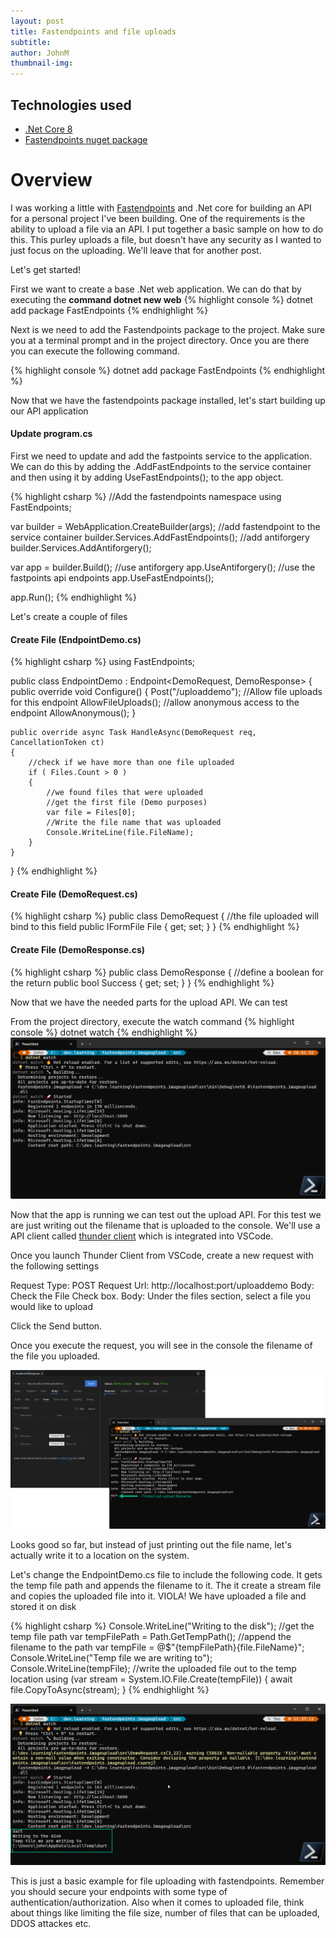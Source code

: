 ```yaml
---
layout: post
title: Fastendpoints and file uploads
subtitle: 
author: JohnM
thumbnail-img: 
---
```


## Technologies used
- [.Net Core 8](https://dotnet.microsoft.com/en-us/)
- [Fastendpoints nuget package](https://www.nuget.org/packages/FastEndpoints)

# Overview
I was working a little with [Fastendpoints](https://fast-endpoints.com/) and .Net core for building an API for a personal project I've been building. One of the requirements is the ability to upload a file via an API. I put together a basic sample on how to do this. This purley uploads a file, but doesn't have any security as I wanted to just focus on the uploading. We'll leave that for another post.

Let's get started!

First we want to create a base .Net web application. We can do that by executing the **command dotnet new web**
{% highlight console %}
dotnet add package FastEndpoints
{% endhighlight %}

Next is we need to add the Fastendpoints package to the project. Make sure you at a terminal prompt and in the project directory. Once you are there you can execute the following command.

{% highlight console %}
dotnet add package FastEndpoints
{% endhighlight %}

Now that we have the fastendpoints package installed, let's start building up our API application

#### Update program.cs

First we need to update and add the fastpoints service to the application. We can do this by adding the .AddFastEndpoints to the service container and then using it by adding UseFastEndpoints(); to the app object.

{% highlight csharp %}
//Add the fastendpoints namespace
using FastEndpoints;

var builder = WebApplication.CreateBuilder(args);
//add fastendpoint to the service container
builder.Services.AddFastEndpoints();
//add antiforgery
builder.Services.AddAntiforgery();

var app = builder.Build();
//use antiforgery
app.UseAntiforgery();
//use the fastpoints api endpoints
app.UseFastEndpoints();

app.Run();
{% endhighlight %}

Let's create a couple of files
#### Create File (EndpointDemo.cs)
{% highlight csharp %}
using FastEndpoints;

public class EndpointDemo : Endpoint<DemoRequest, DemoResponse>
{
    public override void Configure()
    {
        Post("/uploaddemo");
        //Allow file uploads for this endpoint
        AllowFileUploads();
        //allow anonymous access to the endpoint
        AllowAnonymous();
    }

    public override async Task HandleAsync(DemoRequest req, CancellationToken ct)
    {
        //check if we have more than one file uploaded
        if ( Files.Count > 0 )
        {
            //we found files that were uploaded
            //get the first file (Demo purposes)
            var file = Files[0];
            //Write the file name that was uploaded
            Console.WriteLine(file.FileName);
        }
    }
}
{% endhighlight %}

#### Create File (DemoRequest.cs)
{% highlight csharp %}
public class DemoRequest
{
    //the file uploaded will bind to this field
    public IFormFile File { get; set; }
}
{% endhighlight %}

#### Create File (DemoResponse.cs)
{% highlight csharp %}
public class DemoResponse
{
    //define a boolean for the return
    public bool Success { get; set; }
}
{% endhighlight %}

Now that we have the needed parts for the upload API. We can test

From the project directory, execute the watch command
{% highlight console %}
dotnet watch
{% endhighlight %}
![](/assets/images/fastendpointsupload/dnwatch.png)

Now that the app is running we can test out the upload API. For this test we are just writing out the filename that is uploaded to the console. We'll use a API client called [thunder client](https://marketplace.visualstudio.com/items?itemName=rangav.vscode-thunder-client) which is integrated into VSCode.

Once you launch Thunder Client from VSCode, create a new request with the following settings

Request Type: POST
Request Url: http://localhost:port/uploaddemo
Body: Check the File Check box.
Body: Under the files section, select a file you would like to upload

Click the Send button.

Once you execute the request, you will see in the console the filename of the file you uploaded.

![](/assets/images/fastendpointsupload/uploadapiclient.png)

Looks good so far, but instead of just printing out the file name, let's actually write it to a location on the system.

Let's change the EndpointDemo.cs file to include the following code. It gets the temp file path and appends the filename to it. The it create a stream file and copies the uploaded file into it. VIOLA! We have uploaded a file and stored it on disk

{% highlight csharp %}
Console.WriteLine("Writing to the disk");
//get the temp file path
var tempFilePath = Path.GetTempPath();
//append the filename to the path
var tempFile = @$"{tempFilePath}{file.FileName}";
Console.WriteLine("Temp file we are writing to");
Console.WriteLine(tempFile);
//write the uploaded file out to the temp location
using (var stream = System.IO.File.Create(tempFile))
{
    await file.CopyToAsync(stream);
}
{% endhighlight %}

![](/assets/images/fastendpointsupload/uploaddisk.png)

This is just a basic example for file uploading with fastendpoints. Remember you should secure your endpoints with some type of authentication/authorization. Also when it comes to uploaded file, think about things like limiting the file size, number of files that can be uploaded, DDOS attackes etc.



